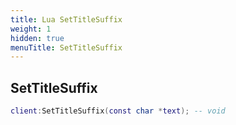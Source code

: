 ```yaml
---
title: Lua SetTitleSuffix
weight: 1
hidden: true
menuTitle: SetTitleSuffix
---
```

## SetTitleSuffix
```lua
client:SetTitleSuffix(const char *text); -- void
```